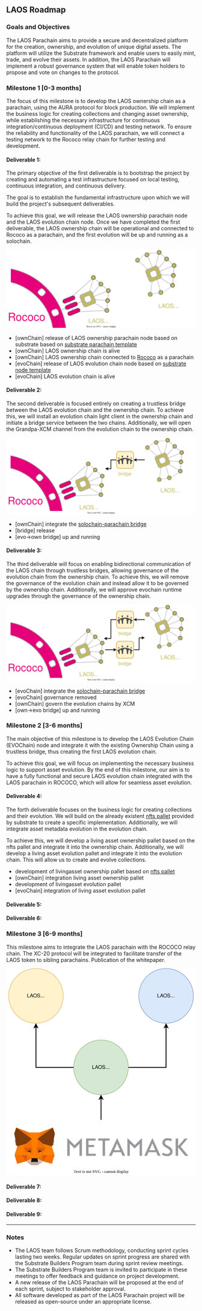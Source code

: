 ## **LAOS Roadmap**

### **Goals and Objectives**

The LAOS Parachain aims to provide a secure and decentralized platform for the creation, ownership, and evolution of unique digital assets. The platform will utilize the Substrate framework and enable users to easily mint, trade, and evolve their assets. In addition, the LAOS Parachain will implement a robust governance system that will enable token holders to propose and vote on changes to the protocol.
### **Milestone 1 [0-3 months]**

The focus of this milestone is to develop the LAOS ownership chain as a parachain, using the AURA protocol for block production. We will implement the business logic for creating collections and changing asset ownership, while establishing the necessary infrastructure for continuous integration/continuous deployment (CI/CD) and testing network. To ensure the reliability and functionality of the LAOS parachain, we will connect a testing network to the Rococo relay chain for further testing and development.


#### **Deliverable 1**: 
The primary objective of the first deliverable is to bootstrap the project by creating and automating a test infrastructure focused on local testing, continuous integration, and continuous delivery.

The goal is to establish the fundamental infrastructure upon which we will build the project's subsequent deliverables.

To achieve this goal, we will release the LAOS ownership parachain node and the LAOS evolution chain node. Once we have completed the first deliverable, the LAOS ownership chain will be operational and connected to Rococo as a parachain, and the first evolution will be up and running as a solochain.

![](./relay_ownership_evolution.drawio.svg)
- [ownChain] release of LAOS ownership parachain node based on substrate based on [substrate parachain template](https://github.com/substrate-developer-hub/substrate-parachain-template)
- [ownChain] LAOS ownership chain is alive
- [ownChain] LAOS ownership chain connected to [Rococo](https://substrate.io/developers/rococo-network) as a parachain
- [evoChain] release of LAOS evolution chain node based on [substrate node template](https://github.com/substrate-developer-hub/substrate-node-template)
- [evoChain] LAOS evolution chain is alive 

#### **Deliverable 2**: 
The second deliverable is focused entirely on creating a trustless bridge between the LAOS evolution chain and the ownership chain. To achieve this, we will install an evolution chain light client in the ownership chain and initiate a bridge service between the two chains. Additionally, we will open the Grandpa-XCM channel from the evolution chain to the ownership chain.

![](./relay_ownership_evolution_bridge.drawio.svg)

- [ownChain] integrate the [solochain-parachain bridge](https://github.com/paritytech/solo-para-bridge-poc)
- [bridge] release
- [evo->own bridge] up and running

#### **Deliverable 3**: 
The third deliverable will focus on enabling bidirectional communication of the LAOS chain through trustless bridges, allowing governance of the evolution chain from the ownership chain. To achieve this, we will remove the governance of the evolution chain and instead allow it to be governed by the ownership chain. Additionally, we will approve evochain runtime upgrades through the governance of the ownership chain.

![](./relay_ownership_evolution_duplexbridge.drawio.svg)

- [evoChain] integrate the [solochain-parachain bridge](https://github.com/paritytech/solo-para-bridge-poc)
- [evoChain] governance removed
- [ownChain] govern the evolution chains by XCM
- [own->evo bridge] up and running


### **Milestone 2 [3-6 months]**
The main objective of this milestone is to develop the LAOS Evolution Chain (EVOChain) node and integrate it with the existing Ownership Chain using a trustless bridge, thus creating the first LAOS evolution chain.

To achieve this goal, we will focus on implementing the necessary business logic to support asset evolution. By the end of this milestone, our aim is to have a fully functional and secure LAOS evolution chain integrated with the LAOS parachain in ROCOCO, which will allow for seamless asset evolution.

#### **Deliverable 4**:
The forth deliverable focuses on the business logic for creating collections and their evolution. We will build on the already existent [nfts pallet](https://github.com/paritytech/substrate/tree/master/frame/nfts)  provided by substrate to create a specific implementation. Additionally, we will integrate asset metadata evolution in the evolution chain.

To achieve this, we will develop a living asset ownership pallet based on the nfts pallet and integrate it into the ownership chain. Additionally, we will develop a living asset evolution pallet and integrate it into the evolution chain. This will allow us to create and evolve collections.

- development of livingasset ownership pallet based on [nfts pallet](https://github.com/paritytech/substrate/tree/master/frame/nfts) 
- [ownChain] integration living asset ownership pallet  
- development of livingasset evolution pallet
- [evoChain] integration of living asset evolution pallet
#### **Deliverable 5**:
#### **Deliverable 6**:

### **Milestone 3 [6-9 months]**
This milestone aims to integrate the LAOS parachain with the ROCOCO relay chain. The XC-20 protocol will be integrated to facilitate transfer of the LAOS token to sibling parachains. Publication of the whitepaper.

![](./erc721Capabilities/nodes-infrastructure.drawio.svg)

#### **Deliverable 7**:
#### **Deliverable 8**:
#### **Deliverable 9**:
---
### Notes

- The LAOS team follows Scrum methodology, conducting sprint cycles lasting two weeks. Regular updates on sprint progress are shared with the Substrate Builders Program team during sprint review meetings.
- The Substrate Builders Program team is invited to participate in these meetings to offer feedback and guidance on project development.
- A new release of the LAOS Parachain will be proposed at the end of each sprint, subject to stakeholder approval. 
- All software developed as part of the LAOS Parachain project will be released as open-source under an appropriate license.